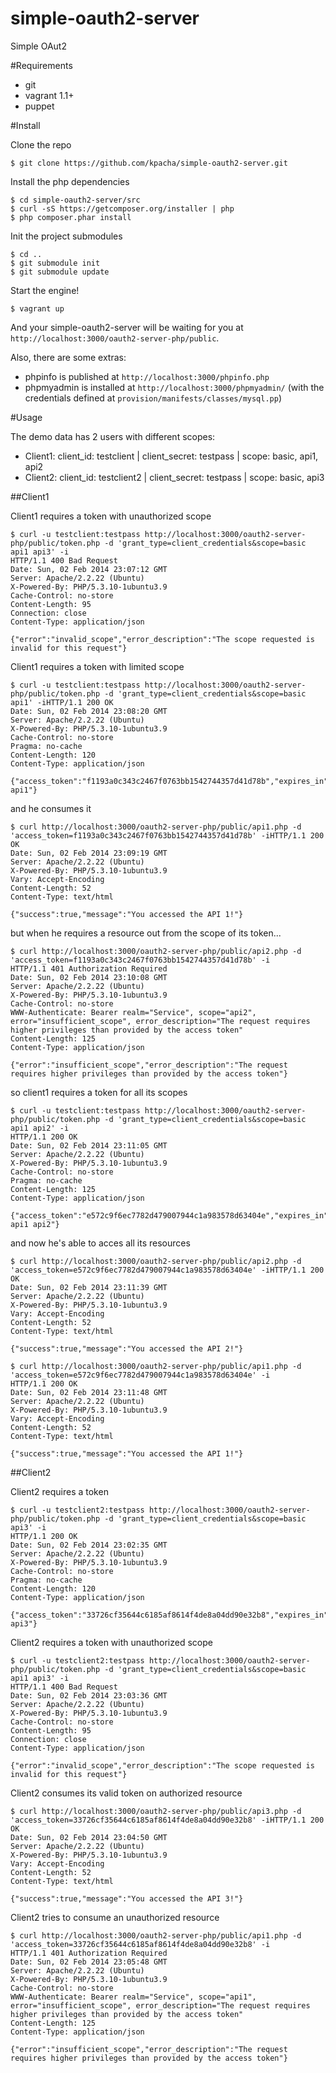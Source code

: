simple-oauth2-server
====

Simple OAut2 

#Requirements

* git
* vagrant 1.1+
* puppet

#Install

Clone the repo

	$ git clone https://github.com/kpacha/simple-oauth2-server.git

Install the php dependencies

	$ cd simple-oauth2-server/src
	$ curl -sS https://getcomposer.org/installer | php
	$ php composer.phar install

Init the project submodules

	$ cd ..
	$ git submodule init
	$ git submodule update

Start the engine!

	$ vagrant up

And your simple-oauth2-server will be waiting for you at `http://localhost:3000/oauth2-server-php/public`.

Also, there are some extras:

* phpinfo is published at `http://localhost:3000/phpinfo.php`
* phpmyadmin is installed at `http://localhost:3000/phpmyadmin/` (with the credentials defined at `provision/manifests/classes/mysql.pp`)

#Usage

The demo data has 2 users with different scopes:

* Client1: client_id: testclient  | client_secret: testpass | scope: basic, api1, api2
* Client2: client_id: testclient2 | client_secret: testpass | scope: basic, api3

##Client1 

Client1 requires a token with unauthorized scope

	$ curl -u testclient:testpass http://localhost:3000/oauth2-server-php/public/token.php -d 'grant_type=client_credentials&scope=basic api1 api3' -i
	HTTP/1.1 400 Bad Request
	Date: Sun, 02 Feb 2014 23:07:12 GMT
	Server: Apache/2.2.22 (Ubuntu)
	X-Powered-By: PHP/5.3.10-1ubuntu3.9
	Cache-Control: no-store
	Content-Length: 95
	Connection: close
	Content-Type: application/json

	{"error":"invalid_scope","error_description":"The scope requested is invalid for this request"}

Client1 requires a token with limited scope

	$ curl -u testclient:testpass http://localhost:3000/oauth2-server-php/public/token.php -d 'grant_type=client_credentials&scope=basic api1' -iHTTP/1.1 200 OK
	Date: Sun, 02 Feb 2014 23:08:20 GMT
	Server: Apache/2.2.22 (Ubuntu)
	X-Powered-By: PHP/5.3.10-1ubuntu3.9
	Cache-Control: no-store
	Pragma: no-cache
	Content-Length: 120
	Content-Type: application/json

	{"access_token":"f1193a0c343c2467f0763bb1542744357d41d78b","expires_in":3600,"token_type":"Bearer","scope":"basic api1"}

and he consumes it

	$ curl http://localhost:3000/oauth2-server-php/public/api1.php -d 'access_token=f1193a0c343c2467f0763bb1542744357d41d78b' -iHTTP/1.1 200 OK
	Date: Sun, 02 Feb 2014 23:09:19 GMT
	Server: Apache/2.2.22 (Ubuntu)
	X-Powered-By: PHP/5.3.10-1ubuntu3.9
	Vary: Accept-Encoding
	Content-Length: 52
	Content-Type: text/html

	{"success":true,"message":"You accessed the API 1!"}

but when he requires a resource out from the scope of its token...

	$ curl http://localhost:3000/oauth2-server-php/public/api2.php -d 'access_token=f1193a0c343c2467f0763bb1542744357d41d78b' -i
	HTTP/1.1 401 Authorization Required
	Date: Sun, 02 Feb 2014 23:10:08 GMT
	Server: Apache/2.2.22 (Ubuntu)
	X-Powered-By: PHP/5.3.10-1ubuntu3.9
	Cache-Control: no-store
	WWW-Authenticate: Bearer realm="Service", scope="api2", error="insufficient_scope", error_description="The request requires higher privileges than provided by the access token"
	Content-Length: 125
	Content-Type: application/json

	{"error":"insufficient_scope","error_description":"The request requires higher privileges than provided by the access token"}

so client1 requires a token for all its scopes

	$ curl -u testclient:testpass http://localhost:3000/oauth2-server-php/public/token.php -d 'grant_type=client_credentials&scope=basic api1 api2' -i
	HTTP/1.1 200 OK
	Date: Sun, 02 Feb 2014 23:11:05 GMT
	Server: Apache/2.2.22 (Ubuntu)
	X-Powered-By: PHP/5.3.10-1ubuntu3.9
	Cache-Control: no-store
	Pragma: no-cache
	Content-Length: 125
	Content-Type: application/json

	{"access_token":"e572c9f6ec7782d479007944c1a983578d63404e","expires_in":3600,"token_type":"Bearer","scope":"basic api1 api2"}

and now he's able to acces all its resources

	$ curl http://localhost:3000/oauth2-server-php/public/api2.php -d 'access_token=e572c9f6ec7782d479007944c1a983578d63404e' -iHTTP/1.1 200 OK
	Date: Sun, 02 Feb 2014 23:11:39 GMT
	Server: Apache/2.2.22 (Ubuntu)
	X-Powered-By: PHP/5.3.10-1ubuntu3.9
	Vary: Accept-Encoding
	Content-Length: 52
	Content-Type: text/html

	{"success":true,"message":"You accessed the API 2!"}

	$ curl http://localhost:3000/oauth2-server-php/public/api1.php -d 'access_token=e572c9f6ec7782d479007944c1a983578d63404e' -i
	HTTP/1.1 200 OK
	Date: Sun, 02 Feb 2014 23:11:48 GMT
	Server: Apache/2.2.22 (Ubuntu)
	X-Powered-By: PHP/5.3.10-1ubuntu3.9
	Vary: Accept-Encoding
	Content-Length: 52
	Content-Type: text/html

	{"success":true,"message":"You accessed the API 1!"}

##Client2

Client2 requires a token

	$ curl -u testclient2:testpass http://localhost:3000/oauth2-server-php/public/token.php -d 'grant_type=client_credentials&scope=basic api3' -i
	HTTP/1.1 200 OK
	Date: Sun, 02 Feb 2014 23:02:35 GMT
	Server: Apache/2.2.22 (Ubuntu)
	X-Powered-By: PHP/5.3.10-1ubuntu3.9
	Cache-Control: no-store
	Pragma: no-cache
	Content-Length: 120
	Content-Type: application/json

	{"access_token":"33726cf35644c6185af8614f4de8a04dd90e32b8","expires_in":3600,"token_type":"Bearer","scope":"basic api3"}

Client2 requires a token with unauthorized scope

	$ curl -u testclient2:testpass http://localhost:3000/oauth2-server-php/public/token.php -d 'grant_type=client_credentials&scope=basic api1 api3' -i
	HTTP/1.1 400 Bad Request
	Date: Sun, 02 Feb 2014 23:03:36 GMT
	Server: Apache/2.2.22 (Ubuntu)
	X-Powered-By: PHP/5.3.10-1ubuntu3.9
	Cache-Control: no-store
	Content-Length: 95
	Connection: close
	Content-Type: application/json

	{"error":"invalid_scope","error_description":"The scope requested is invalid for this request"}

Client2 consumes its valid token on authorized resource

	$ curl http://localhost:3000/oauth2-server-php/public/api3.php -d 'access_token=33726cf35644c6185af8614f4de8a04dd90e32b8' -iHTTP/1.1 200 OK
	Date: Sun, 02 Feb 2014 23:04:50 GMT
	Server: Apache/2.2.22 (Ubuntu)
	X-Powered-By: PHP/5.3.10-1ubuntu3.9
	Vary: Accept-Encoding
	Content-Length: 52
	Content-Type: text/html

	{"success":true,"message":"You accessed the API 3!"}

Client2 tries to consume an unauthorized resource

	$ curl http://localhost:3000/oauth2-server-php/public/api1.php -d 'access_token=33726cf35644c6185af8614f4de8a04dd90e32b8' -i
	HTTP/1.1 401 Authorization Required
	Date: Sun, 02 Feb 2014 23:05:48 GMT
	Server: Apache/2.2.22 (Ubuntu)
	X-Powered-By: PHP/5.3.10-1ubuntu3.9
	Cache-Control: no-store
	WWW-Authenticate: Bearer realm="Service", scope="api1", error="insufficient_scope", error_description="The request requires higher privileges than provided by the access token"
	Content-Length: 125
	Content-Type: application/json

	{"error":"insufficient_scope","error_description":"The request requires higher privileges than provided by the access token"}
